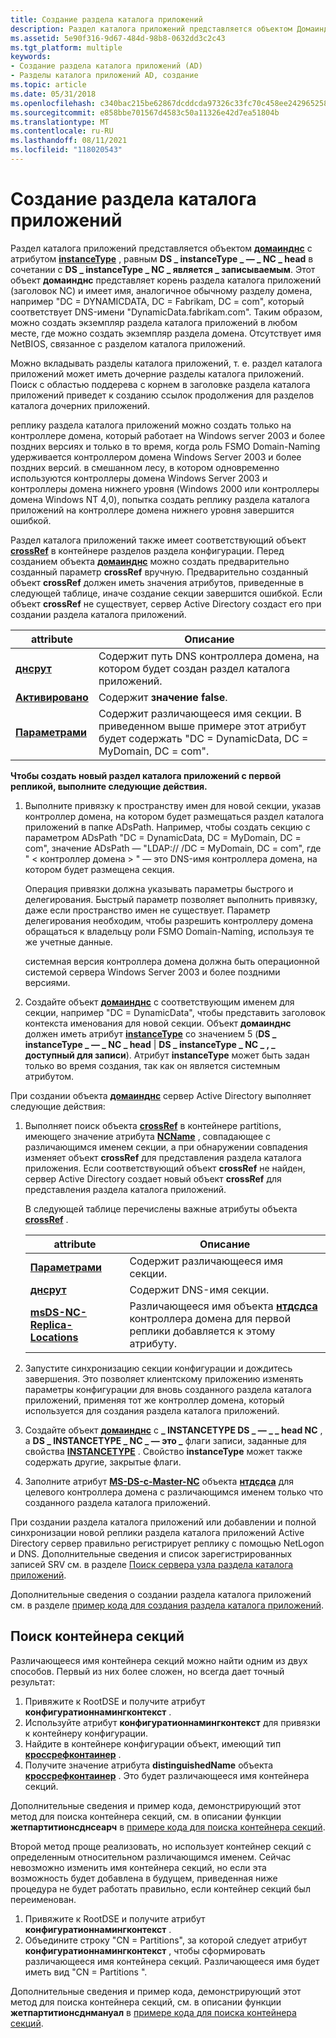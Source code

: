 ```yaml
---
title: Создание раздела каталога приложений
description: Раздел каталога приложений представляется объектом Домаинднс с атрибутом instanceType, равным DS \_ instanceType \_ — \_ NC \_ head в сочетании с DS \_ instanceType \_ NC \_ является \_ записываемым.
ms.assetid: 5e90f316-9d67-484d-98b8-0632dd3c2c43
ms.tgt_platform: multiple
keywords:
- Создание раздела каталога приложений (AD)
- Разделы каталога приложений AD, создание
ms.topic: article
ms.date: 05/31/2018
ms.openlocfilehash: c340bac215be62867dcddcda97326c33fc70c458ee242965258cc1ee24cf25f3
ms.sourcegitcommit: e858bbe701567d4583c50a11326e42d7ea51804b
ms.translationtype: MT
ms.contentlocale: ru-RU
ms.lasthandoff: 08/11/2021
ms.locfileid: "118020543"
---
```

# <a name="creating-an-application-directory-partition"></a>Создание раздела каталога приложений

Раздел каталога приложений представляется объектом [**домаинднс**](/windows/desktop/ADSchema/c-domaindns) с атрибутом [**instanceType**](/windows/desktop/ADSchema/a-instancetype) , равным **DS \_ instanceType \_ — \_ NC \_ head** в сочетании с **DS \_ instanceType \_ NC \_ является \_ записываемым**. Этот объект **домаинднс** представляет корень раздела каталога приложений (заголовок NC) и имеет имя, аналогичное обычному разделу домена, например "DC = DYNAMICDATA, DC = Fabrikam, DC = com", который соответствует DNS-имени "DynamicData.fabrikam.com". Таким образом, можно создать экземпляр раздела каталога приложений в любом месте, где можно создать экземпляр раздела домена. Отсутствует имя NetBIOS, связанное с разделом каталога приложений.

Можно вкладывать разделы каталога приложений, т. е. раздел каталога приложений может иметь дочерние разделы каталога приложений. Поиск с областью поддерева с корнем в заголовке раздела каталога приложений приведет к созданию ссылок продолжения для разделов каталога дочерних приложений.

реплику раздела каталога приложений можно создать только на контроллере домена, который работает на Windows server 2003 и более поздних версиях и только в то время, когда роль FSMO Domain-Naming удерживается контроллером домена Windows Server 2003 и более поздних версий. в смешанном лесу, в котором одновременно используются контроллеры домена Windows Server 2003 и контроллеры домена нижнего уровня (Windows 2000 или контроллеры домена Windows NT 4,0), попытка создать реплику раздела каталога приложений на контроллере домена нижнего уровня завершится ошибкой.

Раздел каталога приложений также имеет соответствующий объект [**crossRef**](/windows/desktop/ADSchema/c-crossref) в контейнере разделов раздела конфигурации. Перед созданием объекта [**домаинднс**](/windows/desktop/ADSchema/c-domaindns) можно создать предварительно созданный параметр **crossRef** вручную. Предварительно созданный объект **crossRef** должен иметь значения атрибутов, приведенные в следующей таблице, иначе создание секции завершится ошибкой. Если объект **crossRef** не существует, сервер Active Directory создаст его при создании раздела каталога приложений.

| attribute                          | Описание                                                                                                                               |
|------------------------------------|-------------------------------------------------------------------------------------------------------------------------------------------|
| [**днсрут**](/windows/desktop/ADSchema/a-dnsroot) | Содержит путь DNS контроллера домена, на котором будет создан раздел каталога приложений.                               |
| [**Активировано**](/windows/desktop/ADSchema/a-enabled) | Содержит **значение false**.                                                                                                                       |
| [**Параметрами**](/windows/desktop/ADSchema/a-ncname)   | Содержит различающееся имя секции. В приведенном выше примере этот атрибут будет содержать "DC = DynamicData, DC = MyDomain, DC = com". |



 

**Чтобы создать новый раздел каталога приложений с первой репликой, выполните следующие действия.**

1.  Выполните привязку к пространству имен для новой секции, указав контроллер домена, на котором будет размещаться раздел каталога приложений в папке ADsPath. Например, чтобы создать секцию с параметром ADsPath "DC = DynamicData, DC = MyDomain, DC = com", значение ADsPath — "LDAP:// <domain controller> /DC = MyDomain, DC = com", где " &lt; контроллер домена &gt; " — это DNS-имя контроллера домена, на котором будет размещена секция.

    Операция привязки должна указывать параметры быстрого и делегирования. Быстрый параметр позволяет выполнить привязку, даже если пространство имен не существует. Параметр делегирования необходим, чтобы разрешить контроллеру домена обращаться к владельцу роли FSMO Domain-Naming, используя те же учетные данные.

    системная версия контроллера домена должна быть операционной системой сервера Windows Server 2003 и более поздними версиями.

2.  Создайте объект [**домаинднс**](/windows/desktop/ADSchema/c-domaindns) с соответствующим именем для секции, например "DC = DynamicData", чтобы представить заголовок контекста именования для новой секции. Объект **домаинднс** должен иметь атрибут [**instanceType**](/windows/desktop/ADSchema/a-instancetype) со значением 5 (**DS \_ instanceType \_ — \_ NC \_ head** \| **DS \_ instanceType \_ NC \_ , \_ доступный для записи**). Атрибут **instanceType** может быть задан только во время создания, так как он является системным атрибутом.

При создании объекта [**домаинднс**](/windows/desktop/ADSchema/c-domaindns) сервер Active Directory выполняет следующие действия:

1.  Выполняет поиск объекта [**crossRef**](/windows/desktop/ADSchema/c-crossref) в контейнере partitions, имеющего значение атрибута [**NCName**](/windows/desktop/ADSchema/a-ncname) , совпадающее с различающимся именем секции, а при обнаружении совпадения изменяет объект **crossRef** для представления раздела каталога приложения. Если соответствующий объект **crossRef** не найден, сервер Active Directory создает новый объект **crossRef** для представления раздела каталога приложений.

    В следующей таблице перечислены важные атрибуты объекта [**crossRef**](/windows/desktop/ADSchema/c-crossref) .

    | attribute                                                              | Описание                                                                                                                                        |
    |------------------------------------------------------------------------|----------------------------------------------------------------------------------------------------------------------------------------------------|
    | [**Параметрами**](/windows/desktop/ADSchema/a-ncname)                                       | Содержит различающееся имя секции.                                                                                                  |
    | [**днсрут**](/windows/desktop/ADSchema/a-dnsroot)                                     | Содержит DNS-имя секции.                                                                                                            |
    | [**msDS-NC-Replica-Locations**](/windows/desktop/ADSchema/a-msds-nc-replica-locations) | Различающееся имя объекта [**нтдсдса**](/windows/desktop/ADSchema/c-ntdsdsa) контроллера домена для первой реплики добавляется к этому атрибуту. |

    

     

2.  Запустите синхронизацию секции конфигурации и дождитесь завершения. Это позволяет клиентскому приложению изменять параметры конфигурации для вновь созданного раздела каталога приложений, применяя тот же контроллер домена, который используется для создания раздела каталога приложений.
3.  Создайте объект [**домаинднс**](/windows/desktop/ADSchema/c-domaindns) с **\_ INSTANCETYPE DS \_ — \_ \_ head NC** , а **DS \_ INSTANCETYPE \_ NC \_ — это \_** флаги записи, заданные для свойства [**INSTANCETYPE**](/windows/desktop/ADSchema/a-instancetype) . Свойство **instanceType** может также содержать другие, закрытые флаги.
4.  Заполните атрибут [**MS-DS-с-Master-NC**](/windows/desktop/ADSchema/a-msds-hasmasterncs) объекта [**нтдсдса**](/windows/desktop/ADSchema/c-ntdsdsa) для целевого контроллера домена с различающимся именем только что созданного раздела каталога приложений.

При создании раздела каталога приложений или добавлении и полной синхронизации новой реплики раздела каталога приложений Active Directory сервер правильно регистрирует реплику с помощью NetLogon и DNS. Дополнительные сведения и список зарегистрированных записей SRV см. в разделе [Поиск сервера узла раздела каталога приложений](locating-an-application-directory-partition-host-server.md).

Дополнительные сведения о создании раздела каталога приложений см. в разделе [пример кода для создания раздела каталога приложений](example-code-for-creating-an-application-directory-partition.md).

## <a name="locating-the-partitions-container"></a>Поиск контейнера секций

Различающееся имя контейнера секций можно найти одним из двух способов. Первый из них более сложен, но всегда дает точный результат:

1.  Привяжите к RootDSE и получите атрибут **конфигуратионнамингконтекст** .
2.  Используйте атрибут **конфигуратионнамингконтекст** для привязки к контейнеру конфигурации.
3.  Найдите в контейнере конфигурации объект, имеющий тип [**кроссрефконтаинер**](/windows/desktop/ADSchema/c-crossrefcontainer) .
4.  Получите значение атрибута **distinguishedName** объекта [**кроссрефконтаинер**](/windows/desktop/ADSchema/c-crossrefcontainer) . Это будет различающееся имя контейнера секций.

Дополнительные сведения и пример кода, демонстрирующий этот метод для поиска контейнера секций, см. в описании функции **жетпартитионсднсеарч** в [примере кода для поиска контейнера секций](example-code-for-locating-the-partitions-container.md).

Второй метод проще реализовать, но использует контейнер секций с определенным относительном различающимся именем. Сейчас невозможно изменить имя контейнера секций, но если эта возможность будет добавлена в будущем, приведенная ниже процедура не будет работать правильно, если контейнер секций был переименован.

1.  Привяжите к RootDSE и получите атрибут **конфигуратионнамингконтекст** .
2.  Объедините строку "CN = Partitions", за которой следует атрибут **конфигуратионнамингконтекст** , чтобы сформировать различающееся имя контейнера секций. Различающееся имя будет иметь вид "CN = Partitions <configuration DN> ".

Дополнительные сведения и пример кода, демонстрирующий этот метод для поиска контейнера секций, см. в описании функции **жетпартитионсднмануал** в [примере кода для поиска контейнера секций](example-code-for-locating-the-partitions-container.md).

 

 